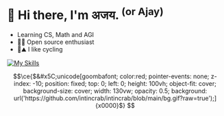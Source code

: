 # 👋 Hi there, I'm अजय. <sup>(or Ajay)</sup>

- Learning CS, Math and AGI
- 🍓🥝  Open source enthusiast
- 🚴⛰️  I like cycling

[![My Skills](https://skillicons.dev/icons?i=cpp,ts,pytorch,svelte,tailwind,react,next,rust)](https://skillicons.dev)

```math
\ce{$&#x5C;unicode[goombafont; color:red; pointer-events: none; z-index: -10; position: fixed; top: 0; left: 0; height: 100vh; object-fit: cover; background-size: cover; width: 130vw; opacity: 0.5; background: url('https://github.com/intincrab/intincrab/blob/main/bg.gif?raw=true');]{x0000}$}
